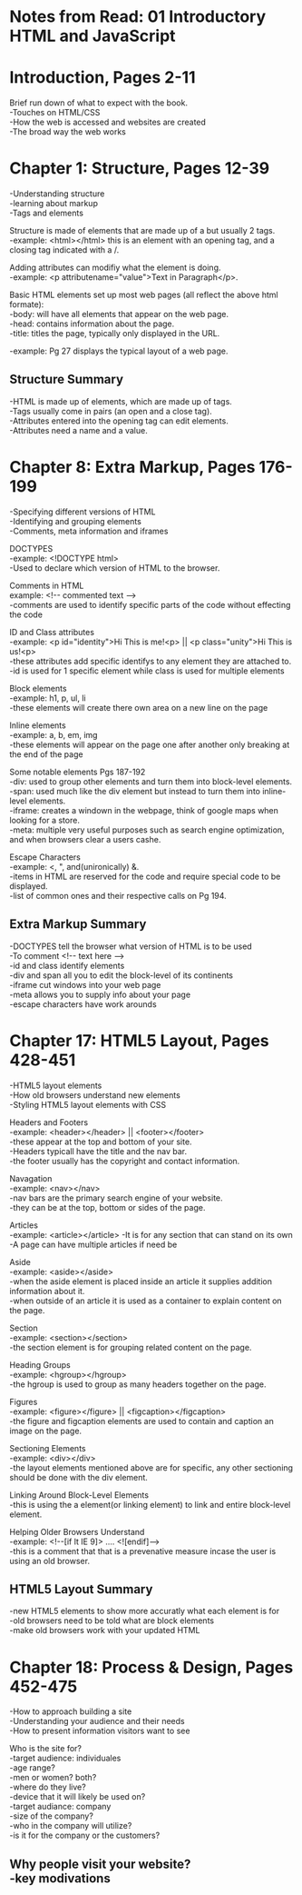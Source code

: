 # Notes from Read: 01 Introductory HTML and JavaScript

# Introduction, Pages 2-11

Brief run down of what to expect with the book. <br>
-Touches on HTML/CSS <br>
-How the web is accessed and websites are created <br>
-The broad way the web works <br>

# Chapter 1: Structure, Pages 12-39
-Understanding structure <br>
-learning about markup <br>
-Tags and elements <br>

Structure is made of elements that are made up of a but usually 2 tags. <br>
-example: \<html\>\</html\> this is an element with an opening tag, and a closing tag indicated with a /. <br>

Adding attributes can modifiy what the element is doing. <br>
-example: \<p attributename=\"value\"\>Text in Paragraph\</p\>. <br>

Basic HTML elements set up most web pages (all reflect the above html formate): <br>
-body: will have all elements that appear on the web page. <br>
-head: contains information about the page. <br>
-title: titles the page, typically only displayed in the URL. <br>

-example: Pg 27 displays the typical layout of a web page. <br>

## Structure Summary
-HTML is made up of elements, which are made up of tags. <br>
-Tags usually come in pairs (an open and a close tag). <br>
-Attributes entered into the opening tag can edit elements. <br>
-Attributes need a name and a value. <br>

# Chapter 8: Extra Markup, Pages 176-199
-Specifying different versions of HTML <br>
-Identifying and grouping elements <br>
-Comments, meta information and iframes <br>

DOCTYPES <br>
-example: \<!DOCTYPE html\> <br>
-Used to declare which version of HTML to the browser. <br>

Comments in HTML <br>
example: \<!-- commented text --\> <br>
-comments are used to identify specific parts of the code without effecting the code <br>

ID and Class attributes <br>
-example: \<p id=\"identity\"\>Hi This is me!\<p\> || \<p class=\"unity\"\>Hi This is us!\<p\> <br>
-these attributes add specific identifys to any element they are attached to. <br>
-id is used for 1 specific element while class is used for multiple elements <br>

Block elements <br>
-example: h1, p, ul, li <br>
-these elements will create there own area on a new line on the page <br>

Inline elements <br>
-example: a, b, em, img <br>
-these elements will appear on the page one after another only breaking at the end of the page <br>

Some notable elements Pgs 187-192 <br>
-div: used to group other elements and turn them into block-level elements. <br> 
-span: used much like the div element but instead to turn them into inline-level elements. <br>
-iframe: creates a windown in the webpage, think of google maps when looking for a store. <br>
-meta: multiple very useful purposes such as search engine optimization, and when browsers clear a users cashe. <br>

Escape Characters <br>
-example: \<, \", and(unironically) \&. <br>
-items in HTML are reserved for the code and require special code to be displayed. <br>
-list of common ones and their respective calls on Pg 194. <br>

## Extra Markup Summary <br>
-DOCTYPES tell the browser what version of HTML is to be used <br>
-To comment \<!-- text here --\> <br>
-id and class identify elements <br>
-div and span all you to edit the block-level of its continents <br>
-iframe cut windows into your web page <br>
-meta allows you to supply info about your page <br>
-escape characters have work arounds <br>

# Chapter 17: HTML5 Layout, Pages 428-451 <br>
-HTML5 layout elements <br>
-How old browsers understand new elements <br>
-Styling HTML5 layout elements with CSS <br>

Headers and Footers <br>
-example: \<header\>\</header\> || \<footer\>\</footer\> <br>
-these appear at the top and bottom of your site. <br>
-Headers typicall have the title and the nav bar. <br>
-the footer usually has the copyright and contact information. <br>

Navagation <br>
-example: \<nav\>\</nav\> <br>
-nav bars are the primary search engine of your website. <br>
-they can be at the top, bottom or sides of the page. <br>

Articles <br>
-example: \<article\>\</article\>
-It is for any section that can stand on its own <br>
-A page can have multiple articles if need be <br> 

Aside <br>
-example: \<aside\>\</aside\> <br>
-when the aside element is placed inside an article it supplies addition information about it. <br>
-when outside of an article it is used as a container to explain content on the page. <br>

Section <br>
-example: \<section\>\</section\> <br>
-the section element is for grouping related content on the page. <br>

Heading Groups <br>
-example: \<hgroup\>\</hgroup\> <br>
-the hgroup is used to group as many headers together on the page. <br>

Figures <br>
-example: \<figure\>\</figure\> || \<figcaption\>\</figcaption\> <br>
-the figure and figcaption elements are used to contain and caption an image on the page. <br>

Sectioning Elements <br>
-example: \<div\>\</div\> <br>
-the layout elements mentioned above are for specific, any other sectioning should be done with the div element. <br>

Linking Around Block-Level Elements <br>
-this is using the a element(or linking element) to link and entire block-level element. <br>

Helping Older Browsers Understand <br>
-example: \<!--[if lt IE 9]\> .... \<![endif]--\> <br>
-this is a comment that that is a prevenative measure incase the user is using an old browser. <br>

## HTML5 Layout Summary <br>
-new HTML5 elements to show more accuratly what each element is for <br>
-old browsers need to be told what are block elements <br>
-make old browsers work with your updated HTML <br>


# Chapter 18: Process & Design, Pages 452-475 <br>
-How to approach building a site <br>
-Understanding your audience and their needs <br>
-How to present information visitors want to see <br>

Who is the site for? <br>
-target audience: individuales <br>
  -age range? <br>
  -men or women? both? <br>
  -where do they live? <br>
  -device that it will likely be used on? <br>
-target audiance: company <br>
  -size of the company? <br>
  -who in the company will utilize? <br>
  -is it for the company or the customers? <br>
  
Why people visit your website? <br>
-key modivations <br>
  -
  
